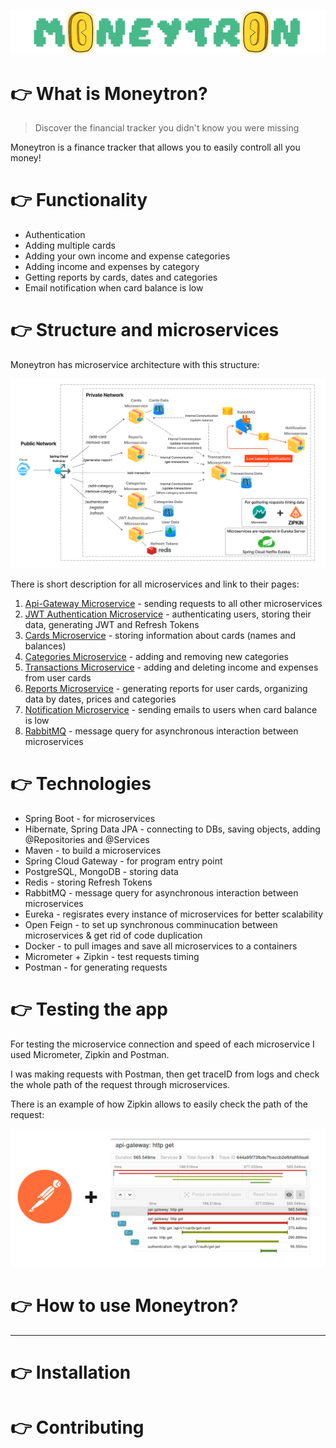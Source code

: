![Logo](./img/Moneytron-logo.png)
# 👉 What is Moneytron?
> Discover the financial tracker you didn't know you were missing

Moneytron is a finance tracker that allows you to easily controll all you money!

# 👉 Functionality

- Authentication
- Adding multiple cards
- Adding your own income and expense categories
- Adding income and expenses by category
- Getting reports by cards, dates and categories
- Email notification when card balance is low

# 👉 Structure and microservices

Moneytron has microservice architecture with this structure:

![Structure](./img/Structure.png)

There is short description for all microservices and link to their pages:
1. [Api-Gateway Microservice](https://github.com/pyankovdaniil/Moneytron/tree/main/Api-Gateway) - sending requests to all other microservices
2. [JWT Authentication Microservice](https://github.com/pyankovdaniil/Moneytron/tree/main/Authentication) - authenticating users, storing their data, generating JWT and Refresh Tokens 
3. [Cards Microservice](https://github.com/pyankovdaniil/Moneytron/tree/main/Cards) - storing information about cards (names and balances)
4. [Categories Microservice](https://github.com/pyankovdaniil/Moneytron) - adding and removing new categories
5. [Transactions Microservice](https://github.com/pyankovdaniil/Moneytron) - adding and deleting income and expenses from user cards
6. [Reports Microservice](https://github.com/pyankovdaniil/Moneytron) - generating reports for user cards, organizing data by dates, prices and categories
7. [Notification Microservice](https://github.com/pyankovdaniil/Moneytron) - sending emails to users when card balance is low
8. [RabbitMQ](https://github.com/pyankovdaniil/Moneytron) - message query for asynchronous interaction between microservices

# 👉 Technologies

- Spring Boot - for microservices
- Hibernate, Spring Data JPA - connecting to DBs, saving objects, adding @Repositories and @Services
- Maven - to build a microservices
- Spring Cloud Gateway - for program entry point 
- PostgreSQL, MongoDB - storing data
- Redis - storing Refresh Tokens
- RabbitMQ - message query for asynchronous interaction between microservices
- Eureka - regisrates every instance of microservices for better scalability
- Open Feign - to set up synchronous comminucation between microservices & get rid of code duplication
- Docker - to pull images and save all microservices to a containers
- Micrometer + Zipkin - test requests timing
- Postman - for generating requests

# 👉 Testing the app

For testing the microservice connection and speed of each microservice I used Micrometer, Zipkin and Postman.

I was making requests with Postman, then get traceID from logs and check the whole path of the request through microservices.

There is an example of how Zipkin allows to easily check the path of the request:

![Zipkin and Postman](./img/Postman_and_Zipkin.png)

# 👉 How to use Moneytron?

---

# 👉 Installation



# 👉 Contributing

